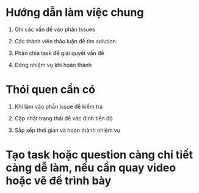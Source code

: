 # Hướng dẫn làm việc chung

1. Ghi các vấn đề vào phần Issues

2. Các thành viên thảo luận để tìm solution

3. Phân chia task để giải quyết vấn đề

4. Đóng nhiệm vụ khi hoàn thành

# Thói quen cần có

1. Khi làm vào phần issue để kiểm tra

2. Cập nhật trạng thái để xác định tiến độ

2. Sắp xếp thời gian và hoàn thành nhiệm vụ

# Tạo task hoặc question càng chi tiết càng dễ làm, nếu cần quay video hoặc vẽ để trình bày

